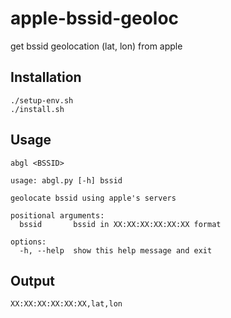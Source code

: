 # apple-bssid-geoloc
get bssid geolocation (lat, lon) from apple

## Installation
```
./setup-env.sh
./install.sh
```

## Usage
```
abgl <BSSID>
```
```
usage: abgl.py [-h] bssid

geolocate bssid using apple's servers

positional arguments:
  bssid       bssid in XX:XX:XX:XX:XX:XX format

options:
  -h, --help  show this help message and exit
```

## Output
```
XX:XX:XX:XX:XX:XX,lat,lon
```
